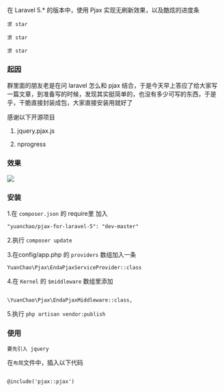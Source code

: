 在 Laravel 5.* 的版本中，使用 Pjax 实现无刷新效果，以及酷炫的进度条


`求 star`

`求 star`

`求 star`

### 起因

群里面的朋友老是在问 laravel 怎么和  pjax 结合，于是今天早上答应了给大家写一篇文章，到准备写的时候，发现其实挺简单的，也没有多少可写的东西，于是乎，干脆直接封装成包，大家直接安装用就好了


感谢以下开源项目

1. jquery.pjax.js

2. nprogress



### 效果

<img src="http://www.phpyc.com/images/pjax.jpg"  align=center />


### 安装

1.在 `composer.json` 的 require里 加入


```
"yuanchao/pjax-for-laravel-5": "dev-master"

```


2.执行 `composer update`


3.在config/app.php 的 `providers` 数组加入一条


```
YuanChao\Pjax\EndaPjaxServiceProvider::class

```

4.在 `Kernel` 的 `$middleware` 数组里添加

```

\YuanChao\Pjax\EndaPjaxMiddleware::class,

```


5.执行 `php artisan vendor:publish`


### 使用

`要先引入 jquery`


在`布局`文件中，插入以下代码

```

@include('pjax::pjax')


```

